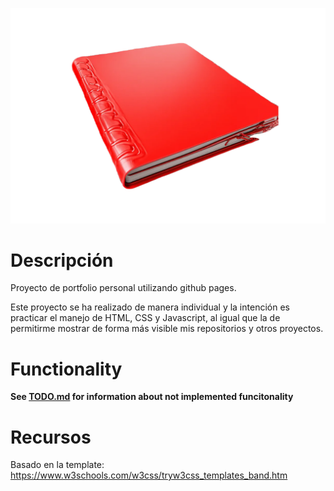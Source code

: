 ![Web Page Icon](./Images/ReDPortfolio-icon.png?raw=true)



# Descripción
Proyecto de portfolio personal utilizando github pages. 

Este proyecto se ha realizado de manera individual y la intención es practicar el manejo de HTML, CSS y Javascript, al igual que la de permitirme mostrar de forma más visible mis repositorios y otros proyectos.   

# Functionality 

**See [TODO.md](TODO.md) for information about not implemented funcitonality**



# Recursos
Basado en la template: https://www.w3schools.com/w3css/tryw3css_templates_band.htm